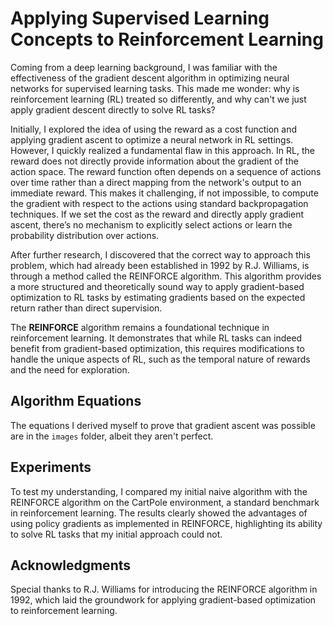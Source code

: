 # Applying Supervised Learning Concepts to Reinforcement Learning

Coming from a deep learning background, I was familiar with the effectiveness of the gradient descent algorithm in optimizing neural networks for supervised learning tasks. This made me wonder: why is reinforcement learning (RL) treated so differently, and why can't we just apply gradient descent directly to solve RL tasks?

Initially, I explored the idea of using the reward as a cost function and applying gradient ascent to optimize a neural network in RL settings. However, I quickly realized a fundamental flaw in this approach. In RL, the reward does not directly provide information about the gradient of the action space. The reward function often depends on a sequence of actions over time rather than a direct mapping from the network's output to an immediate reward. This makes it challenging, if not impossible, to compute the gradient with respect to the actions using standard backpropagation techniques. If we set the cost as the reward and directly apply gradient ascent, there’s no mechanism to explicitly select actions or learn the probability distribution over actions.

After further research, I discovered that the correct way to approach this problem, which had already been established in 1992 by R.J. Williams, is through a method called the REINFORCE algorithm. This algorithm provides a more structured and theoretically sound way to apply gradient-based optimization to RL tasks by estimating gradients based on the expected return rather than direct supervision.

The **REINFORCE** algorithm remains a foundational technique in reinforcement learning. It demonstrates that while RL tasks can indeed benefit from gradient-based optimization, this requires modifications to handle the unique aspects of RL, such as the temporal nature of rewards and the need for exploration.

## Algorithm Equations

The equations I derived myself to prove that gradient ascent was possible are in the ```images``` folder, albeit they aren't perfect.

## Experiments

To test my understanding, I compared my initial naive algorithm with the REINFORCE algorithm on the CartPole environment, a standard benchmark in reinforcement learning. The results clearly showed the advantages of using policy gradients as implemented in REINFORCE, highlighting its ability to solve RL tasks that my initial approach could not.

## Acknowledgments
Special thanks to R.J. Williams for introducing the REINFORCE algorithm in 1992, which laid the groundwork for applying gradient-based optimization to reinforcement learning.
